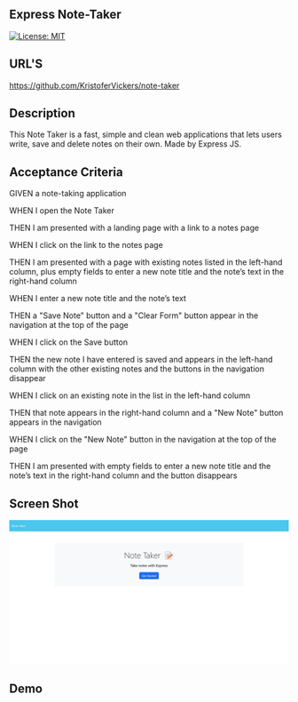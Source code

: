 ## Express Note-Taker

[![License: MIT](https://img.shields.io/badge/License-MIT-yellow.svg)](https://opensource.org/licenses/MIT)

## URL'S

https://github.com/KristoferVickers/note-taker



## Description

This Note Taker is a fast, simple and clean web applications that lets users write, save and delete notes on their own. Made by Express JS. 


## Acceptance Criteria

GIVEN a note-taking application

WHEN I open the Note Taker

THEN I am presented with a landing page with a link to a notes page

WHEN I click on the link to the notes page

THEN I am presented with a page with existing notes listed in the left-hand column, plus empty fields to enter a new note title and the note’s text in the right-hand column

WHEN I enter a new note title and the note’s text

THEN a "Save Note" button and a "Clear Form" button appear in the navigation at the top of the page

WHEN I click on the Save button

THEN the new note I have entered is saved and appears in the left-hand column with the other existing notes and the buttons in the navigation disappear

WHEN I click on an existing note in the list in the left-hand column

THEN that note appears in the right-hand column and a "New Note" button appears in the navigation

WHEN I click on the "New Note" button in the navigation at the top of the page

THEN I am presented with empty fields to enter a new note title and the note’s text in the right-hand column and the button disappears


## Screen Shot

<img src="assets\image.png">

## Demo

